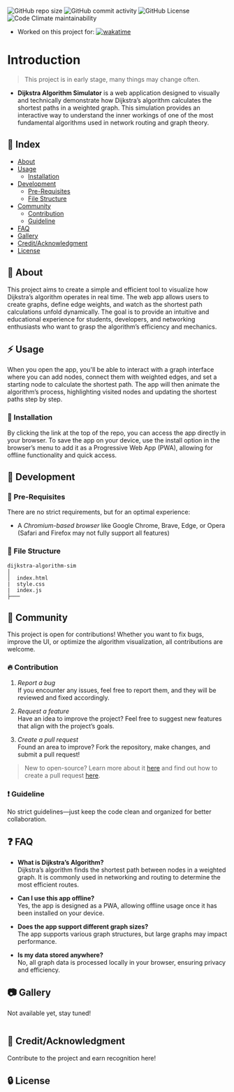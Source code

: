 ![GitHub repo size](https://img.shields.io/github/repo-size/lucAmbr0/dijkstra-algorithm-sim)
![GitHub commit activity](https://img.shields.io/github/commit-activity/t/lucAmbr0/dijkstra-algorithm-sim)
![GitHub License](https://img.shields.io/github/license/lucAmbr0/dijkstra-algorithm-sim)
![Code Climate maintainability](https://img.shields.io/codeclimate/maintainability-percentage/lucAmbr0/dijkstra-algorithm-sim)

* Worked on this project for: <a href="https://wakatime.com/badge/github/lucAmbr0/dijkstra-algorithm-sim"><img src="https://wakatime.com/badge/github/lucAmbr0/dijkstra-algorithm-sim.svg?style=flat" alt="wakatime"></a>

# Introduction
> This project is in early stage, many things may change often.

* **Dijkstra Algorithm Simulator** is a web application designed to visually and technically demonstrate how Dijkstra’s algorithm calculates the shortest paths in a weighted graph. This simulation provides an interactive way to understand the inner workings of one of the most fundamental algorithms used in network routing and graph theory.

## :ledger: Index

* [About](#beginner-about)
* [Usage](#zap-usage)
  - [Installation](#electric_plug-installation)
* [Development](#wrench-development)
  - [Pre-Requisites](#notebook-pre-requisites)
  - [File Structure](#file_folder-file-structure)
* [Community](#cherry_blossom-community)
  - [Contribution](#fire-contribution)
  - [Guideline](#exclamation-guideline)  
* [FAQ](#question-faq)
* [Gallery](#camera-gallery)
* [Credit/Acknowledgment](#star2-creditacknowledgment)
* [License](#lock-license)

##  :beginner: About
This project aims to create a simple and efficient tool to visualize how Dijkstra’s algorithm operates in real time. The web app allows users to create graphs, define edge weights, and watch as the shortest path calculations unfold dynamically. The goal is to provide an intuitive and educational experience for students, developers, and networking enthusiasts who want to grasp the algorithm’s efficiency and mechanics.

## :zap: Usage
When you open the app, you'll be able to interact with a graph interface where you can add nodes, connect them with weighted edges, and set a starting node to calculate the shortest path. The app will then animate the algorithm’s process, highlighting visited nodes and updating the shortest paths step by step.

###  :electric_plug: Installation
By clicking the link at the top of the repo, you can access the app directly in your browser.
To save the app on your device, use the install option in the browser’s menu to add it as a Progressive Web App (PWA), allowing for offline functionality and quick access.

##  :wrench: Development

### :notebook: Pre-Requisites
There are no strict requirements, but for an optimal experience:
* A *Chromium-based browser* like Google Chrome, Brave, Edge, or Opera (Safari and Firefox may not fully support all features)

###  :file_folder: File Structure

```
dijkstra-algorithm-sim
│
│  index.html
|  style.css
|  index.js
├───
```

## :cherry_blossom: Community
This project is open for contributions! Whether you want to fix bugs, improve the UI, or optimize the algorithm visualization, all contributions are welcome.

###  :fire: Contribution

1. *Report a bug* <br>
   If you encounter any issues, feel free to report them, and they will be reviewed and fixed accordingly.

2. *Request a feature* <br>
   Have an idea to improve the project? Feel free to suggest new features that align with the project’s goals.

3. *Create a pull request* <br>
   Found an area to improve? Fork the repository, make changes, and submit a pull request!

> New to open-source? Learn more about it [here](https://www.digitalocean.com/community/tutorial_series/an-introduction-to-open-source) and find out how to create a pull request [here](https://www.digitalocean.com/community/tutorials/how-to-create-a-pull-request-on-github).

### :exclamation: Guideline
No strict guidelines—just keep the code clean and organized for better collaboration.

## :question: FAQ
* **What is Dijkstra’s Algorithm?** <br>
  Dijkstra’s algorithm finds the shortest path between nodes in a weighted graph. It is commonly used in networking and routing to determine the most efficient routes.

* **Can I use this app offline?** <br>
  Yes, the app is designed as a PWA, allowing offline usage once it has been installed on your device.

* **Does the app support different graph sizes?** <br>
  The app supports various graph structures, but large graphs may impact performance.

* **Is my data stored anywhere?** <br>
  No, all graph data is processed locally in your browser, ensuring privacy and efficiency.

##  :camera: Gallery
Not available yet, stay tuned!
<div style="display: flex">
<!-- Placeholder for future screenshots -->
</div>

## :star2: Credit/Acknowledgment
Contribute to the project and earn recognition here!

##  :lock: License
<!-- This project is licensed under the GNU General Public License v3.0. Check the LICENSE file for more details. -->

